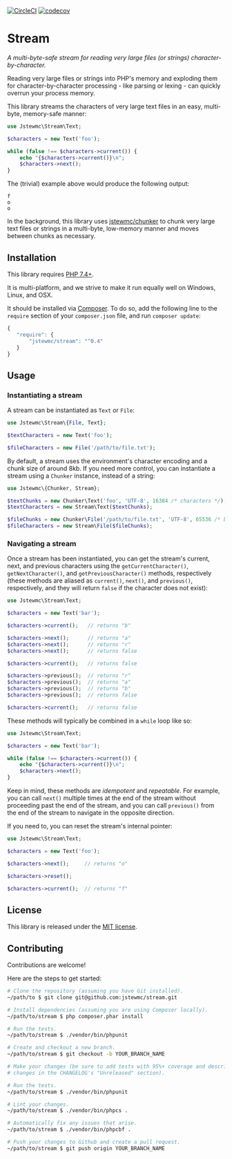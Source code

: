 [![CircleCI](https://circleci.com/gh/jstewmc/stream.svg?style=svg)](https://circleci.com/gh/jstewmc/stream) [![codecov](https://codecov.io/gh/jstewmc/stream/branch/master/graph/badge.svg?token=GxhdQr71JU)](https://codecov.io/gh/jstewmc/stream)

# Stream

_A multi-byte-safe stream for reading very large files (or strings) character-by-character._

Reading very large files or strings into PHP's memory and exploding them for character-by-character processing - like parsing or lexing - can quickly overrun your process memory.

This library streams the characters of very large text files in an easy, multi-byte, memory-safe manner:

```php
use Jstewmc\Stream\Text;

$characters = new Text('foo');

while (false !== $characters->current()) {
	echo "{$characters->current()}\n";
	$characters->next();
}
```

The (trivial) example above would produce the following output:

```
f
o
o
```

In the background, this library uses [jstewmc/chunker](https://github.com/jstewmc/chunker) to chunk very large text files or strings in a multi-byte, low-memory manner and moves between chunks as necessary.

## Installation

This library requires [PHP 7.4+](https://secure.php.net).

It is multi-platform, and we strive to make it run equally well on Windows, Linux, and OSX.

It should be installed via [Composer](https://getcomposer.org). To do so, add the following line to the `require` section of your `composer.json` file, and run `composer update`:

```javascript
{
   "require": {
       "jstewmc/stream": "^0.4"
   }
}
```

## Usage

### Instantiating a stream

A stream can be instantiated as `Text` or `File`:

```php
use Jstewmc\Stream\{File, Text};

$textCharacters = new Text('foo');

$fileCharacters = new File('/path/to/file.txt');
```

By default, a stream uses the environment's character encoding and a chunk size of around 8kb. If you need more control, you can instantiate a stream using a `Chunker` instance, instead of a string:

```php
use Jstewmc\{Chunker, Stream};

$textChunks = new Chunker\Text('foo', 'UTF-8', 16384 /* characters */);
$textCharacters = new Stream\Text($textChunks);

$fileChunks = new Chunker\File('/path/to/file.txt', 'UTF-8', 65536 /* bytes */);
$fileCharacters = new Stream\File($fileChunks);
```

### Navigating a stream

Once a stream has been instantiated, you can get the stream's current, next, and previous characters using the `getCurrentCharacter()`, `getNextCharacter()`, and `getPreviousCharacter()` methods, respectively (these methods are aliased as `current()`, `next()`, and `previous()`, respectively, and they will return `false` if the character does not exist):

```php
use Jstewmc\Stream\Text;

$characters = new Text('bar');

$characters->current();   // returns "b"

$characters->next();      // returns "a"
$characters->next();      // returns "r"
$characters->next();      // returns false

$characters->current();   // returns false

$characters->previous();  // returns "r"
$characters->previous();  // returns "a"
$characters->previous();  // returns "b"
$characters->previous();  // returns false

$characters->current();   // returns false
```

These methods will typically be combined in a `while` loop like so:

```php
use Jstewmc\Stream\Text;

$characters = new Text('bar');

while (false !== $characters->current()) {
	echo "{$characters->current()}\n";
	$characters->next();
}
```

Keep in mind, these methods are _idempotent_ and _repeatable_. For example, you can call `next()` multiple times at the end of the stream without proceeding past the end of the stream, and you can call `previous()` from the end of the stream to navigate in the opposite direction.

If you need to, you can reset the stream's internal pointer:

```php
use Jstewmc\Stream\Text;

$characters = new Text('foo');

$characters->next();     // returns "o"

$characters->reset();

$characters->current();  // returns "f"
```

## License

This library is released under the [MIT license](LICENSE).

## Contributing

Contributions are welcome!

Here are the steps to get started:

```bash
# Clone the repository (assuming you have Git installed).
~/path/to $ git clone git@github.com:jstewmc/stream.git

# Install dependencies (assuming you are using Composer locally).
~/path/to/stream $ php composer.phar install

# Run the tests.
~/path/to/stream $ ./vendor/bin/phpunit

# Create and checkout a new branch.
~/path/to/stream $ git checkout -b YOUR_BRANCH_NAME

# Make your changes (be sure to add tests with 95%+ coverage and describe your
# changes in the CHANGELOG's "Unreleased" section).

# Run the tests.
~/path/to/stream $ ./vendor/bin/phpunit

# Lint your changes.
~/path/to/stream $ ./vendor/bin/phpcs .

# Automatically fix any issues that arise.
~/path/to/stream $ ./vendor/bin/phpcbf .

# Push your changes to Github and create a pull request.
~/path/to/stream $ git push origin YOUR_BRANCH_NAME
```
